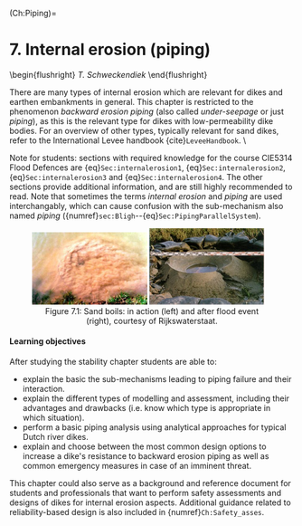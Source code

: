 (Ch:Piping)=
# 7. Internal erosion (piping)

\begin{flushright}
	*T. Schweckendiek*
\end{flushright}

There are many types of internal erosion which are relevant for dikes and earthen embankments in general. This chapter is restricted to the phenomenon *backward erosion piping* (also called *under-seepage* or just *piping*), as this is the relevant type for dikes with low-permeability dike bodies. For an overview of other types, typically relevant for sand dikes, refer to the International Levee handbook {cite}`LeveeHandbook`. \\

Note for students: sections with required knowledge for the course CIE5314 Flood Defences are {eq}`Sec:internalerosion1`, {eq}`Sec:internalerosion2`, {eq}`Sec:internalerosion3` and {eq}`Sec:internalerosion4`. The other sections provide additional information, and are still highly recommended to read. Note that sometimes the terms *internal erosion* and *piping* are used interchangably, which can cause confusion with the sub-mechanism also named *piping* ({numref}`sec:Bligh`--{eq}`Sec:PipingParallelSystem`).

<figure>
    <img src="./chapter7_figures/SandBoilInAction.jpg" 
         alt="Sand boil in action" 
         style="display: inline-block; width: 48%; height: auto;">
    <img src="./chapter7_figures/SandBoilAfterFlood.jpg" 
         alt="Sand boil after flood event" 
         style="display: inline-block; width: 48%; height: auto;">
    <figcaption style="text-align: center;">
        Figure 7.1: Sand boils: in action (left) and after flood event (right), courtesy of Rijkswaterstaat.
    </figcaption>
</figure>


#### Learning objectives
After studying the stability chapter students are able to:
- explain the basic the sub-mechanisms leading to piping failure and their interaction. 
- explain the different types of modelling and assessment, including their advantages and drawbacks (i.e. know which type is appropriate in which situation).
- perform a basic piping analysis using analytical approaches for typical Dutch river dikes. 
- explain and choose between the most common design options to increase a dike's resistance to backward erosion piping as well as common emergency measures in case of an imminent threat.

This chapter could also serve as a background and reference document for students and professionals that want to perform safety assessments and designs of dikes for internal erosion aspects. Additional guidance related to reliability-based design is also included in {numref}`Ch:Safety_asses`.